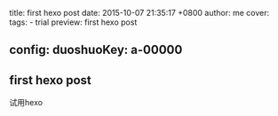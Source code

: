 title: first hexo post
date: 2015-10-07 21:35:17 +0800
author: me
cover: 
tags:
    - trial
preview: first hexo post

config: 
    duoshuoKey: a-00000
---

## first hexo post

试用hexo
